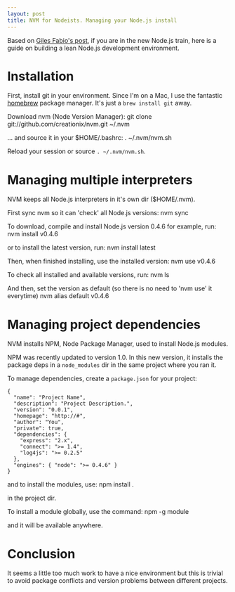 ```yaml
---
layout: post
title: NVM for Nodeists. Managing your Node.js install
---
```


Based on [Giles Fabio's post](http://gillesfabio.com/blog/2011/03/01/rvm-for-pythonistas-virtualenv-for-rubyists/), if you are in the new Node.js train, here is a guide on building a lean Node.js development environment.

# Installation

First, install git in your environment. Since I'm on a Mac, I use the fantastic [homebrew](http://mxcl.github.com/homebrew/) package manager. It's just a `brew install git` away.

Download nvm (Node Version Manager):
    git clone git://github.com/creationix/nvm.git ~/.nvm

... and source it in your $HOME/.bashrc:
    . ~/.nvm/nvm.sh

Reload your session or source `. ~/.nvm/nvm.sh`.

# Managing multiple interpreters

NVM keeps all Node.js interpreters in it's own dir ($HOME/.nvm).

First sync nvm so it can 'check' all Node.js versions:
    nvm sync

To download, compile and install Node.js version 0.4.6 for example, run:
    nvm install v0.4.6

or to install the latest version, run:
    nvm install latest

Then, when finished installing, use the installed version:
    nvm use v0.4.6

To check all installed and available versions, run:
    nvm ls

And then, set the version as default (so there is no need to 'nvm use' it everytime)
    nvm alias default v0.4.6

# Managing project dependencies

NVM installs NPM, Node Package Manager, used to install Node.js modules.

NPM was recently updated to version 1.0. In this new version, it installs the package deps in a `node_modules` dir in the same project where you ran it.

To manage dependencies, create a `package.json` for your project:

    {
      "name": "Project Name",
      "description": "Project Description.",
      "version": "0.0.1",
      "homepage": "http://#",
      "author": "You",
      "private": true,
      "dependencies": {
        "express": "2.x",
        "connect": ">= 1.4",
        "log4js": ">= 0.2.5"
      },
      "engines": { "node": ">= 0.4.6" }
    }

and to install the modules, use:
    npm install .

in the project dir.

To install a module globally, use the command:
    npm -g module

and it will be available anywhere.


# Conclusion

It seems a little too much work to have a nice environment but this is trivial to avoid package conflicts and version problems between different projects.

